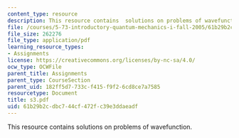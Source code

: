```yaml
---
content_type: resource
description: This resource contains  solutions on problems of wavefunction.
file: /courses/5-73-introductory-quantum-mechanics-i-fall-2005/61b29b2cdbc744cf472fc39e3ddaeadf_s3.pdf
file_size: 262276
file_type: application/pdf
learning_resource_types:
- Assignments
license: https://creativecommons.org/licenses/by-nc-sa/4.0/
ocw_type: OCWFile
parent_title: Assignments
parent_type: CourseSection
parent_uid: 182ff5d7-733c-f415-f9f2-6cd8ce7a7585
resourcetype: Document
title: s3.pdf
uid: 61b29b2c-dbc7-44cf-472f-c39e3ddaeadf
---
```

This resource contains  solutions on problems of wavefunction.